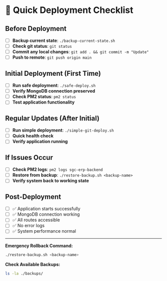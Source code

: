 # 🚀 Quick Deployment Checklist

## Before Deployment
- [ ] **Backup current state**: `./backup-current-state.sh`
- [ ] **Check git status**: `git status`
- [ ] **Commit any local changes**: `git add . && git commit -m "Update"`
- [ ] **Push to remote**: `git push origin main`

## Initial Deployment (First Time)
- [ ] **Run safe deployment**: `./safe-deploy.sh`
- [ ] **Verify MongoDB connection preserved**
- [ ] **Check PM2 status**: `pm2 status`
- [ ] **Test application functionality**

## Regular Updates (After Initial)
- [ ] **Run simple deployment**: `./simple-git-deploy.sh`
- [ ] **Quick health check**
- [ ] **Verify application running**

## If Issues Occur
- [ ] **Check PM2 logs**: `pm2 logs sgc-erp-backend`
- [ ] **Restore from backup**: `./restore-backup.sh <backup-name>`
- [ ] **Verify system back to working state**

## Post-Deployment
- [ ] ✅ Application starts successfully
- [ ] ✅ MongoDB connection working
- [ ] ✅ All routes accessible
- [ ] ✅ No error logs
- [ ] ✅ System performance normal

---

**Emergency Rollback Command:**
```bash
./restore-backup.sh <backup-name>
```

**Check Available Backups:**
```bash
ls -la ./backups/
```
